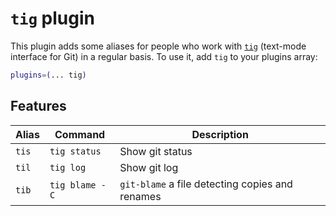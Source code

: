# `tig` plugin
This plugin adds some aliases for people who work with [`tig`](https://jonas.github.io/tig/) (text-mode interface for Git) in
a regular basis. To use it, add `tig` to your plugins array:
```zsh
plugins=(... tig)
```
## Features
| Alias | Command        | Description                                     |
|-------|----------------|-------------------------------------------------|
| `tis` | `tig status`   | Show git status                                 |
| `til` | `tig log`      | Show git log                                    |
| `tib` | `tig blame -C` | `git-blame` a file detecting copies and renames |
